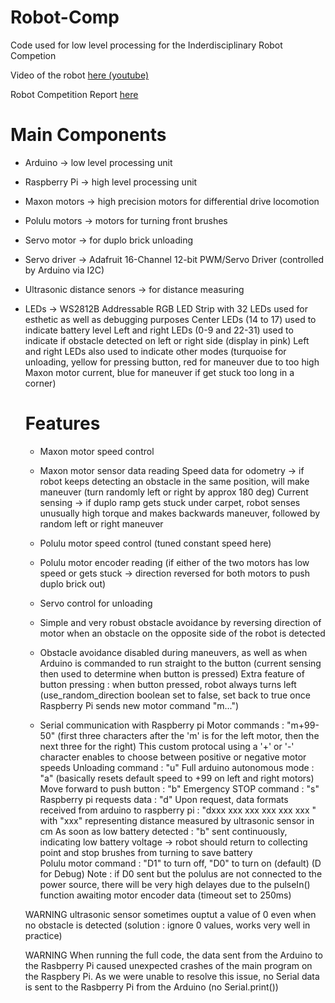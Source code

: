 # Robot-Comp
Code used for low level processing for the Inderdisciplinary Robot Competion

Video of the robot [here (youtube)](https://www.youtube.com/watch?v=vqCzc3zlJ8U)

Robot Competition Report [here](https://drive.google.com/file/d/1sISDkwHlUgYIt9PJVt_OxYXLAwWDXRC6/view)

# Main Components
- Arduino -> low level processing unit
- Raspberry Pi -> high level processing unit
- Maxon motors -> high precision motors for differential drive locomotion 
- Polulu motors -> motors for turning front brushes
- Servo motor -> for duplo brick unloading
- Servo driver -> Adafruit 16-Channel 12-bit PWM/Servo Driver (controlled by Arduino via I2C)
- Ultrasonic distance senors -> for distance measuring
- LEDs -> WS2812B Addressable RGB LED Strip with 32 LEDs used for esthetic as well as debugging purposes
    Center LEDs (14 to 17) used to indicate battery level
    Left and right LEDs (0-9 and 22-31) used to indicate if obstacle detected on left or right side (display in pink)
        Left and right LEDs also used to indicate other modes (turquoise for unloading, yellow for pressing button, 
            red for maneuver due to too high Maxon motor current, blue for maneuver if get stuck too long in a corner)

  # Features
  - Maxon motor speed control
  - Maxon motor sensor data reading 
        Speed data for odometry -> if robot keeps detecting an obstacle in the same position, will make maneuver (turn randomly left or right by approx 180 deg)
        Current sensing -> if duplo ramp gets stuck under carpet, robot senses unusually high torque and makes backwards maneuver, followed by random left or right maneuver
  - Polulu motor speed control (tuned constant speed here)
  - Polulu motor encoder reading (if either of the two motors has low speed or gets stuck -> direction reversed for both motors to push duplo brick out)
  - Servo control for unloading
  - Simple and very robust obstacle avoidance by reversing direction of motor when an obstacle on the opposite side of the robot is detected
  - Obstacle avoidance disabled during maneuvers, as well as when Arduino is commanded to run straight to the button (current sensing then used to determine when button is pressed)
      Extra feature of button pressing : when button pressed, robot always turns left (use_random_direction boolean set to false, set back to true once Raspberry Pi sends new motor command "m...") 


  - Serial communication with Raspberry pi
    Motor commands : "m+99-50" (first three characters after the 'm' is for the left motor, then the next three for the right)
        This custom protocal using a '+' or '-' character enables to choose between positive or negative motor speeds
    Unloading command : "u"
    Full arduino autonomous mode : "a" (basically resets default speed to +99 on left and right motors)
    Move forward to push button : "b"
    Emergency STOP command : "s"
    Raspberry pi requests data : "d"
        Upon request, data formats received from arduino to raspberry pi :
            "dxxx xxx xxx xxx xxx xxx " with "xxx" representing distance measured by ultrasonic sensor in cm 
        As soon as low battery detected : "b" sent continuously, indicating low battery voltage -> robot should return to collecting point and stop brushes from turning to save battery      
    Polulu motor command : "D1" to turn off, "D0" to turn on (default) (D for Debug)
        Note : if D0 sent but the polulus are not connected to the power source, there will be very high delayes due to the pulseIn() function awaiting motor encoder data (timeout set to 250ms)


  WARNING ultrasonic sensor sometimes ouptut a value of 0 even when no obstacle is detected
    (solution : ignore 0 values, works very well in practice)

  WARNING When running the full code, the data sent from the Arduino to the Rasbperry Pi caused unexpected crashes of the main program on the Raspbery Pi.
      As we were unable to resolve this issue, no Serial data is sent to the Rasbperry Pi from the Arduino (no Serial.print())
